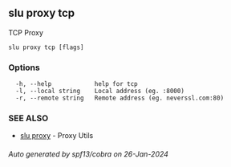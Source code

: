 ## slu proxy tcp

TCP Proxy

```
slu proxy tcp [flags]
```

### Options

```
  -h, --help            help for tcp
  -l, --local string    Local address (eg. :8000)
  -r, --remote string   Remote address (eg. neverssl.com:80)
```

### SEE ALSO

* [slu proxy](slu_proxy.md)	 - Proxy Utils

###### Auto generated by spf13/cobra on 26-Jan-2024
